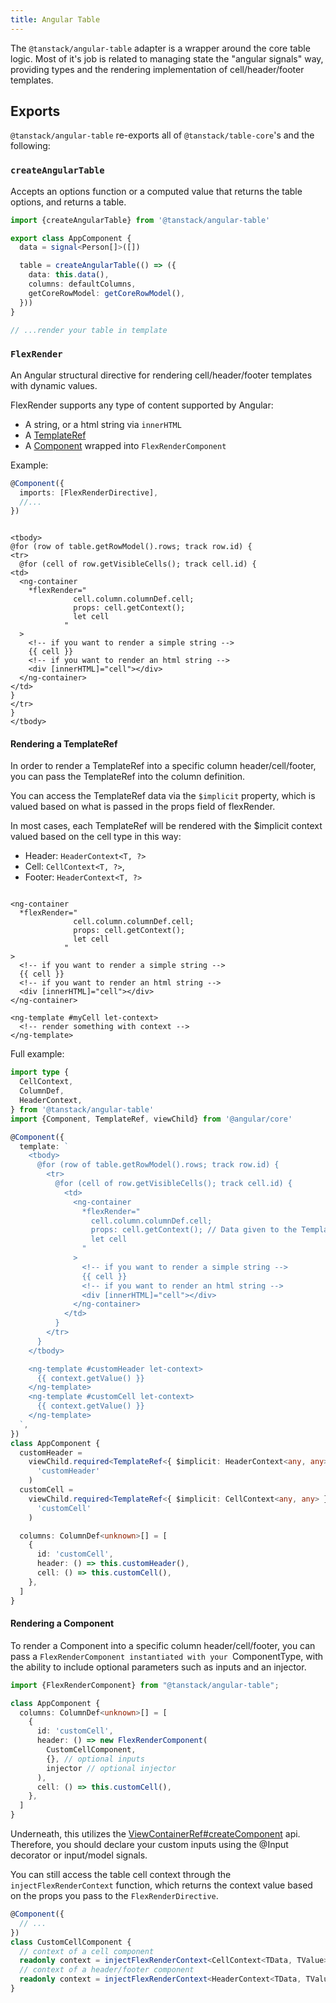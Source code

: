```yaml
---
title: Angular Table
---
```


The `@tanstack/angular-table` adapter is a wrapper around the core table logic. Most of it's job is related to managing
state the "angular signals" way, providing types and the rendering implementation of cell/header/footer templates.

## Exports

`@tanstack/angular-table` re-exports all of `@tanstack/table-core`'s and the following:

### `createAngularTable`

Accepts an options function or a computed value that returns the table options, and returns a table.

```ts
import {createAngularTable} from '@tanstack/angular-table'

export class AppComponent {
  data = signal<Person[]>([])

  table = createAngularTable(() => ({
    data: this.data(),
    columns: defaultColumns,
    getCoreRowModel: getCoreRowModel(),
  }))
}

// ...render your table in template

```

### `FlexRender`

An Angular structural directive for rendering cell/header/footer templates with dynamic values.

FlexRender supports any type of content supported by Angular:

- A string, or a html string via `innerHTML`
- A [TemplateRef](https://angular.dev/api/core/TemplateRef)
- A [Component](https://angular.dev/api/core/Component) wrapped into `FlexRenderComponent`

Example:

```ts
@Component({
  imports: [FlexRenderDirective],
  //...
})
```

```angular2html

<tbody>
@for (row of table.getRowModel().rows; track row.id) {
<tr>
  @for (cell of row.getVisibleCells(); track cell.id) {
<td>
  <ng-container
    *flexRender="
              cell.column.columnDef.cell;
              props: cell.getContext();
              let cell
            "
  >
    <!-- if you want to render a simple string -->
    {{ cell }}
    <!-- if you want to render an html string -->
    <div [innerHTML]="cell"></div>
  </ng-container>
</td>
}
</tr>
}
</tbody>
```

#### Rendering a TemplateRef

In order to render a TemplateRef into a specific column header/cell/footer, you can pass the TemplateRef into the column
definition.

You can access the TemplateRef data via the `$implicit` property, which is valued based on what is passed in the props
field of flexRender.

In most cases, each TemplateRef will be rendered with the $implicit context valued based on the cell type in this way:

- Header: `HeaderContext<T, ?>`
- Cell: `CellContext<T, ?>`,
- Footer: `HeaderContext<T, ?>`

```angular17html

<ng-container
  *flexRender="
              cell.column.columnDef.cell;
              props: cell.getContext();
              let cell
            "
>
  <!-- if you want to render a simple string -->
  {{ cell }}
  <!-- if you want to render an html string -->
  <div [innerHTML]="cell"></div>
</ng-container>

<ng-template #myCell let-context>
  <!-- render something with context -->
</ng-template>
```

Full example:

```ts
import type {
  CellContext,
  ColumnDef,
  HeaderContext,
} from '@tanstack/angular-table'
import {Component, TemplateRef, viewChild} from '@angular/core'

@Component({
  template: `
    <tbody>
      @for (row of table.getRowModel().rows; track row.id) {
        <tr>
          @for (cell of row.getVisibleCells(); track cell.id) {
            <td>
              <ng-container
                *flexRender="
                  cell.column.columnDef.cell;
                  props: cell.getContext(); // Data given to the TemplateRef
                  let cell
                "
              >
                <!-- if you want to render a simple string -->
                {{ cell }}
                <!-- if you want to render an html string -->
                <div [innerHTML]="cell"></div>
              </ng-container>
            </td>
          }
        </tr>
      }
    </tbody>

    <ng-template #customHeader let-context>
      {{ context.getValue() }}
    </ng-template>
    <ng-template #customCell let-context>
      {{ context.getValue() }}
    </ng-template>
  `,
})
class AppComponent {
  customHeader =
    viewChild.required<TemplateRef<{ $implicit: HeaderContext<any, any> }>>(
      'customHeader'
    )
  customCell =
    viewChild.required<TemplateRef<{ $implicit: CellContext<any, any> }>>(
      'customCell'
    )

  columns: ColumnDef<unknown>[] = [
    {
      id: 'customCell',
      header: () => this.customHeader(),
      cell: () => this.customCell(),
    },
  ]
}
```

#### Rendering a Component

To render a Component into a specific column header/cell/footer, you can pass a `FlexRenderComponent instantiated with
your `ComponentType, with the ability to include optional parameters such as inputs and an injector.

```ts
import {FlexRenderComponent} from "@tanstack/angular-table";

class AppComponent {
  columns: ColumnDef<unknown>[] = [
    {
      id: 'customCell',
      header: () => new FlexRenderComponent(
        CustomCellComponent,
        {}, // optional inputs
        injector // optional injector
      ),
      cell: () => this.customCell(),
    },
  ]
}
```

Underneath, this utilizes
the [ViewContainerRef#createComponent](https://angular.dev/api/core/ViewContainerRef#createComponent) api.
Therefore, you should declare your custom inputs using the @Input decorator or input/model signals.

You can still access the table cell context through the `injectFlexRenderContext` function, which returns the context
value based on the props you pass to the `FlexRenderDirective`.

```ts
@Component({
  // ...
})
class CustomCellComponent {
  // context of a cell component
  readonly context = injectFlexRenderContext<CellContext<TData, TValue>>();
  // context of a header/footer component
  readonly context = injectFlexRenderContext<HeaderContext<TData, TValue>>();
}
```


